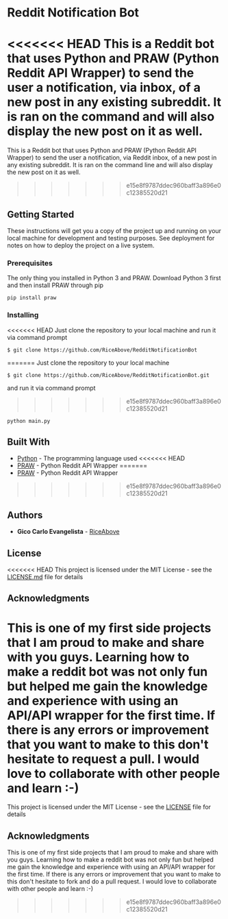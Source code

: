 # Reddit Notification Bot

<<<<<<< HEAD
This is a Reddit bot that uses Python and PRAW (Python Reddit API Wrapper) to send the user a notification, via inbox, of a new post in any existing subreddit. It is ran on the command and will also display the new post on it as well.
=======
This is a Reddit bot that uses Python and PRAW (Python Reddit API Wrapper) to send the user a notification, via Reddit inbox, of a new post in any existing subreddit. It is ran on the command line and will also display the new post on it as well.
>>>>>>> e15e8f9787ddec960baff3a896e0c12385520d21

## Getting Started

These instructions will get you a copy of the project up and running on your local machine for development and testing purposes. See deployment for notes on how to deploy the project on a live system.

### Prerequisites

The only thing you installed in Python 3 and PRAW. Download Python 3 first and
then install PRAW through pip
```
pip install praw
```

### Installing

<<<<<<< HEAD
Just clone the repository to your local machine and run it via command
prompt

```
$ git clone https://github.com/RiceAbove/RedditNotificationBot
```

=======
Just clone the repository to your local machine 
```
$ git clone https://github.com/RiceAbove/RedditNotificationBot.git
```
and run it via command prompt
>>>>>>> e15e8f9787ddec960baff3a896e0c12385520d21
```
python main.py
```

## Built With

* [Python](https://www.python.org/) - The programming language used
<<<<<<< HEAD
* [PRAW](https://maven.apache.org/) - Python Reddit API Wrapper
=======
* [PRAW](https://praw.readthedocs.io/en/latest/) - Python Reddit API Wrapper
>>>>>>> e15e8f9787ddec960baff3a896e0c12385520d21


## Authors

* **Gico Carlo Evangelista** - [RiceAbove](https://github.com/RiceAbove)


## License

<<<<<<< HEAD
This project is licensed under the MIT License - see the [LICENSE.md](LICENSE.md) file for details

## Acknowledgments

This is one of my first side projects that I am proud to make and share with you guys. Learning how to make a reddit bot was not only fun but helped me gain the knowledge and experience with using an API/API wrapper for the first time. If there is any errors or improvement that you want to make to this don't hesitate to request a pull. I would love to collaborate with other people and learn :-)
=======
This project is licensed under the MIT License - see the [LICENSE](LICENSE) file for details

## Acknowledgments

This is one of my first side projects that I am proud to make and share with you guys. Learning how to make a reddit bot was not only fun but helped me gain the knowledge and experience with using an API/API wrapper for the first time. If there is any errors or improvement that you want to make to this don't hesitate to fork and do a pull request. I would love to collaborate with other people and learn :-)
>>>>>>> e15e8f9787ddec960baff3a896e0c12385520d21
